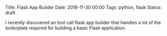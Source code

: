 Title: Flask App Builder
Date: 2018-11-30 00:00
Tags:  python, flask
Status: draft

I recently discovered an tool call flask app builder that handles a lot of the boilerplate required for building a basic Flask application.  

